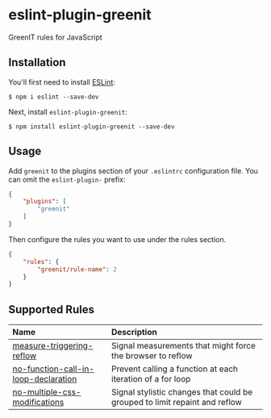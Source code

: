 # eslint-plugin-greenit

GreenIT rules for JavaScript

## Installation

You'll first need to install [ESLint](http://eslint.org):

```
$ npm i eslint --save-dev
```

Next, install `eslint-plugin-greenit`:

```
$ npm install eslint-plugin-greenit --save-dev
```

## Usage

Add `greenit` to the plugins section of your `.eslintrc` configuration file. You can omit the `eslint-plugin-` prefix:

```json
{
    "plugins": [
        "greenit"
    ]
}
```

Then configure the rules you want to use under the rules section.

```json
{
    "rules": {
        "greenit/rule-name": 2
    }
}
```

## Supported Rules

| Name | Description |
| :--  | :--         |
| [measure-triggering-reflow](docs/rules/measure-triggering-reflow.md) | Signal measurements that might force the browser to reflow |
| [no-function-call-in-loop-declaration](docs/rules/no-function-call-in-loop-declaration.md) | Prevent calling a function at each iteration of a for loop |
| [no-multiple-css-modifications](docs/rules/no-multiple-css-modifications.md) | Signal stylistic changes that could be grouped to limit repaint and reflow |
